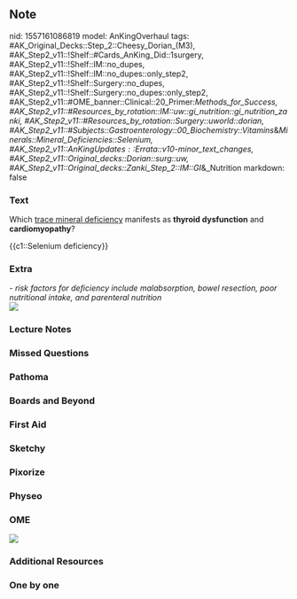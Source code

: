 ## Note
nid: 1557161086819
model: AnKingOverhaul
tags: #AK_Original_Decks::Step_2::Cheesy_Dorian_(M3), #AK_Step2_v11::!Shelf::#Cards_AnKing_Did::1surgery, #AK_Step2_v11::!Shelf::IM::no_dupes, #AK_Step2_v11::!Shelf::IM::no_dupes::only_step2, #AK_Step2_v11::!Shelf::Surgery::no_dupes, #AK_Step2_v11::!Shelf::Surgery::no_dupes::only_step2, #AK_Step2_v11::#OME_banner::Clinical::20_Primer:_Methods_for_Success, #AK_Step2_v11::#Resources_by_rotation::IM::uw::gi_nutrition::gi_nutrition_zanki, #AK_Step2_v11::#Resources_by_rotation::Surgery::uworld::dorian, #AK_Step2_v11::#Subjects::Gastroenterology::00_Biochemistry::Vitamins_&_Minerals::Mineral_Deficiencies::Selenium, #AK_Step2_v11::$AnKingUpdates::$Errata::v10-minor_text_changes, #AK_Step2_v11::Original_decks::Dorian::surg::uw, #AK_Step2_v11::Original_decks::Zanki_Step_2::IM::GI_&_Nutrition
markdown: false

### Text
Which <u>trace mineral deficiency</u> manifests as <b>thyroid
dysfunction</b> and <b>cardiomyopathy</b>?
<div>
  {{c1::Selenium deficiency}}
</div>

### Extra
<div style="font-style: italic;"></div>
<div>
  <i>- risk factors for deficiency include malabsorption, bowel
  resection, poor nutritional intake, and parenteral nutrition</i>
</div>
<div>
  <i><img src="tmd_1606536512074.png"></i>
</div>

### Lecture Notes


### Missed Questions


### Pathoma


### Boards and Beyond


### First Aid


### Sketchy


### Pixorize


### Physeo


### OME
<div class="ome-widget">
  <a href="https://onlinemeded.org/spa/surgery?ref=anki"><img src=
  "_OME_AnkiFlashcards_Topic_1.png"></a>
</div>

### Additional Resources


### One by one

